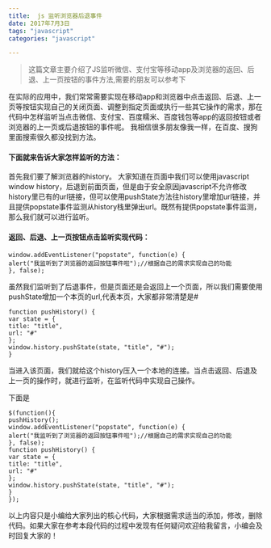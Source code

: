 ```yaml
---
title:  js 监听浏览器后退事件
date: 2017年7月3日
tags: "javascript"
categories: "javascript"

---
```


>这篇文章主要介绍了JS监听微信、支付宝等移动app及浏览器的返回、后退、上一页按钮的事件方法,需要的朋友可以参考下


在实际的应用中，我们常常需要实现在移动app和浏览器中点击返回、后退、上一页等按钮实现自己的关闭页面、调整到指定页面或执行一些其它操作的需求，那在代码中怎样监听当点击微信、支付宝、百度糯米、百度钱包等app的返回按钮或者浏览器的上一页或后退按钮的事件呢。
我相信很多朋友像我一样，在百度、搜狗里面搜索很久都没找到方法。
#### 下面就来告诉大家怎样监听的方法：
首先我们要了解浏览器的history。
大家知道在页面中我们可以使用javascript window history，后退到前面页面，但是由于安全原因javascript不允许修改history里已有的url链接，但可以使用pushState方法往history里增加url链接，并且提供popstate事件监测从history栈里弹出url。既然有提供popstate事件监测，那么我们就可以进行监听。
#### 返回、后退、上一页按钮点击监听实现代码：
```
window.addEventListener("popstate", function(e) { 
alert("我监听到了浏览器的返回按钮事件啦");//根据自己的需求实现自己的功能 
}, false); 
```

虽然我们监听到了后退事件，但是页面还是会返回上一个页面，所以我们需要使用pushState增加一个本页的url,代表本页，大家都非常清楚是#

```
function pushHistory() { 
var state = { 
title: "title", 
url: "#" 
}; 
window.history.pushState(state, "title", "#"); 
}
```

当进入该页面，我们就给这个history压入一个本地的连接。当点击返回、后退及上一页的操作时，就进行监听，在监听代码中实现自己操作。

下面是 
```
$(function(){ 
pushHistory(); 
window.addEventListener("popstate", function(e) { 
alert("我监听到了浏览器的返回按钮事件啦");//根据自己的需求实现自己的功能 
}, false); 
function pushHistory() { 
var state = { 
title: "title", 
url: "#" 
}; 
window.history.pushState(state, "title", "#"); 
} 
}); 
```

以上内容只是小编给大家列出的核心代码，大家根据需求适当的添加，修改，删除代码。如果大家在参考本段代码的过程中发现有任何疑问欢迎给我留言，小编会及时回复大家的！